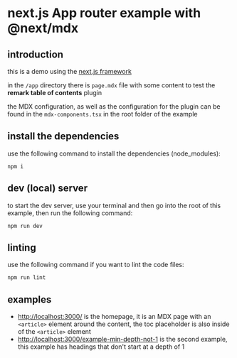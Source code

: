 # next.js App router example with @next/mdx

## introduction

this is a demo using the [next.js framework](https://github.com/vercel/next.js/)

in the `/app` directory there is `page.mdx` file with some content to test the **remark table of contents** plugin

the MDX configuration, as well as the configuration for the plugin can be found in the `mdx-components.tsx` in the root folder of the example

## install the dependencies

use the following command to install the dependencies (node_modules):

`npm i`

## dev (local) server

to start the dev server, use your terminal and then go into the root of this example, then run the following command:

`npm run dev`

## linting

use the following command if you want to lint the code files:

`npm run lint`

## examples

* <http://localhost:3000/> is the homepage, it is an MDX page with an `<article>` element around the content, the toc placeholder is also inside of the `<article>` element
* <http://localhost:3000/example-min-depth-not-1> is the second example, this example has headings that don't start at a depth of 1
